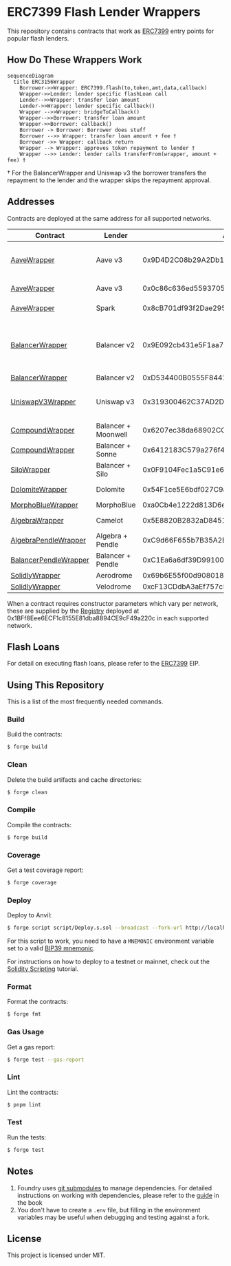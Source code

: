 # ERC7399 Flash Lender Wrappers

This repository contains contracts that work as
[ERC7399](https://github.com/ethereum/EIPs/blob/d072207e24e3cc12b6315909e6a65275a38e1984/EIPS/eip-7399.md) entry points
for popular flash lenders.

## How Do These Wrappers Work

```mermaid
sequenceDiagram
  title ERC3156Wrapper
    Borrower->>Wrapper: ERC7399.flash(to,token,amt,data,callback)
    Wrapper->>Lender: lender specific flashLoan call
    Lender-->>Wrapper: transfer loan amount
    Lender->>Wrapper: lender specific callback()
    Wrapper -->>Wrapper: bridgeToCallback()
    Wrapper-->>Borrower: transfer loan amount
    Wrapper->>Borrower: callback()
    Borrower -> Borrower: Borrower does stuff
    Borrower -->> Wrapper: transfer loan amount + fee †
    Borrower ->> Wrapper: callback return
    Wrapper --> Wrapper: approves token repayment to lender †
    Wrapper -->> Lender: lender calls transferFrom(wrapper, amount + fee) †
```

† For the BalancerWrapper and Uniswap v3 the borrower transfers the repayment to the lender and the wrapper skips the
repayment approval.

## Addresses

Contracts are deployed at the same address for all supported networks.

| Contract                                                      | Lender              | Address                                    | Networks                                          | Fees  |
| ------------------------------------------------------------- | ------------------- | ------------------------------------------ | ------------------------------------------------- |-------|
| [AaveWrapper](src/aave/AaveWrapper.sol)                       | Aave v3             | 0x9D4D2C08b29A2Db1c614483cd8971734BFDCC9F2 | Arbitrum One, Optimism, Polygon                   | 0.09% |
| [AaveWrapper](src/aave/AaveWrapper.sol)                       | Aave v3             | 0x0c86c636ed5593705b5675d370c831972C787841 | Ethereum, Gnosis                                  |     0 |
| [AaveWrapper](src/aave/AaveWrapper.sol)                       | Spark               | 0x8cB701df93f2Dae295aE8D7beE5Aa7e4D40CB397 | Ethereum, Gnosis                                  | 0.09% |
| [BalancerWrapper](src/balancer/BalancerWrapper.sol)           | Balancer v2         | 0x9E092cb431e5F1aa70e47e052773711d2Ba4917E | Ethereum, Arbitrum One, Optimism, Polygon, Gnosis |     0 |
| [BalancerWrapper](src/balancer/BalancerWrapper.sol)           | Balancer v2         | 0xD534400B0555F8441c5a3e0E9e585615B54fB2F4 | Base                                              |     0 |
| [UniswapV3Wrapper](src/uniswapV3/UniswapV3Wrapper.sol)        | Uniswap v3          | 0x319300462C37AD2D4f26B584C2b67De51F51f289 | Arbitrum One, Optimism, Polygon                   | 0.03% |
| [CompoundWrapper](src/compound/CompoundWrapper.sol)           | Balancer + Moonwell | 0x6207ec38da68902CC60D3760c9fe3EB64B426207 | Base                                              |     0 |
| [CompoundWrapper](src/compound/CompoundWrapper.sol)           | Balancer + Sonne    | 0x6412183C579a276f467ad38468D19CC8f1F2b5cb | Optimism                                          |     0 |
| [SiloWrapper](src/silo/SiloWrapper.sol)                       | Balancer + Silo     | 0x0F9104Fec1a5C91e63632E215e8F5c57C8f32c77 | Arbitrum One                                      |     1 |
| [DolomiteWrapper](src/dolomite/DolomiteWrapper.sol)           | Dolomite            | 0x54F1ce5E6bdf027C9a6016C9F52fC5A445b77ed6 | Arbitrum One                                      |     0 |
| [MorphoBlueWrapper](src/morpho/MorphoBlueWrapper.sol)         | MorphoBlue          | 0xa0Cb4e1222d813D6e4dE79f2A7A0B7759209588F | Ethereum                                          |     0 |
| [AlgebraWrapper](src/algebra/DolomiteWrapper.sol)             | Camelot             | 0x5E8820B2832aD8451f65Fa2CCe2F3Cef29016D0d | Arbitrum One                                      | 0.01% |
| [AlgebraPendleWrapper](src/pendle/AlgebraPendleWrapper.sol)   | Algebra + Pendle    | 0xC9d66F655b7B35A2B4958bE2FB58E472736Bbc47 | Arbitrum One                                      | 0.01% |
| [BalancerPendleWrapper](src/pendle/BalancerPendleWrapper.sol) | Balancer + Pendle   | 0xC1Ea6a6df39D991006b39706db7C51f5A1819da7 | Arbitrum One                                      |     0 |
| [SolidlyWrapper](src/solidly/SolidlyWrapper.sol)              | Aerodrome           | 0x69b6E55f00d908018E2D745c524995bc231D762b | Base                                              | 0.02% |
| [SolidlyWrapper](src/solidly/SolidlyWrapper.sol)              | Velodrome           | 0xcF13CDdbA3aEf757c52466deC310F221e06238d6 | Optimism                                          | 0.02% |

When a contract requires constructor parameters which vary per network, these are supplied by the
[Registry](https://github.com/alcueca/registry) deployed at 0x1BFf8Eee6ECF1c8155E81dba8894CE9cF49a220c in each supported
network.

## Flash Loans

For detail on executing flash loans, please refer to the
[ERC7399](https://github.com/ethereum/EIPs/blob/d072207e24e3cc12b6315909e6a65275a38e1984/EIPS/eip-7399.md) EIP.

## Using This Repository

This is a list of the most frequently needed commands.

### Build

Build the contracts:

```sh
$ forge build
```

### Clean

Delete the build artifacts and cache directories:

```sh
$ forge clean
```

### Compile

Compile the contracts:

```sh
$ forge build
```

### Coverage

Get a test coverage report:

```sh
$ forge coverage
```

### Deploy

Deploy to Anvil:

```sh
$ forge script script/Deploy.s.sol --broadcast --fork-url http://localhost:8545
```

For this script to work, you need to have a `MNEMONIC` environment variable set to a valid
[BIP39 mnemonic](https://iancoleman.io/bip39/).

For instructions on how to deploy to a testnet or mainnet, check out the
[Solidity Scripting](https://book.getfoundry.sh/tutorials/solidity-scripting.html) tutorial.

### Format

Format the contracts:

```sh
$ forge fmt
```

### Gas Usage

Get a gas report:

```sh
$ forge test --gas-report
```

### Lint

Lint the contracts:

```sh
$ pnpm lint
```

### Test

Run the tests:

```sh
$ forge test
```

## Notes

1. Foundry uses [git submodules](https://git-scm.com/book/en/v2/Git-Tools-Submodules) to manage dependencies. For
   detailed instructions on working with dependencies, please refer to the
   [guide](https://book.getfoundry.sh/projects/dependencies.html) in the book
2. You don't have to create a `.env` file, but filling in the environment variables may be useful when debugging and
   testing against a fork.

## License

This project is licensed under MIT.
